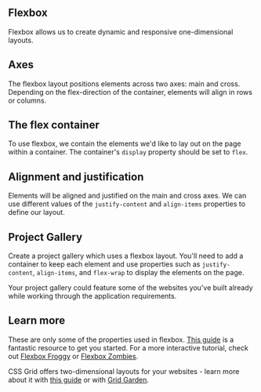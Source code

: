 ## Flexbox

Flexbox allows us to create dynamic and responsive one-dimensional layouts.

## Axes

The flexbox layout positions elements across two axes: main and cross. Depending on the flex-direction of the container, elements will align in rows or columns.

## The flex container

To use flexbox, we contain the elements we'd like to lay out on the page within a container. The container's `display` property should be set to `flex`.

## Alignment and justification

Elements will be aligned and justified on the main and cross axes. We can use different values of the `justify-content` and `align-items` properties to define our layout.

## Project Gallery

Create a project gallery which uses a flexbox layout. You'll need to add a container to keep each element and use properties such as `justify-content`, `align-items`, and `flex-wrap` to display the elements on the page.

Your project gallery could feature some of the websites you've built already while working through the application requirements.

## Learn more

These are only some of the properties used in flexbox. [This guide](https://css-tricks.com/snippets/css/a-guide-to-flexbox/) is a fantastic resource to get you started. For a more interactive tutorial, check out [Flexbox Froggy](https://flexboxfroggy.com/) or [Flexbox Zombies](https://mastery.games/flexboxzombies/).

CSS Grid offers two-dimensional layouts for your websites - learn more about it with [this guide](https://css-tricks.com/snippets/css/complete-guide-grid/) or with [Grid Garden](https://cssgridgarden.com/).
